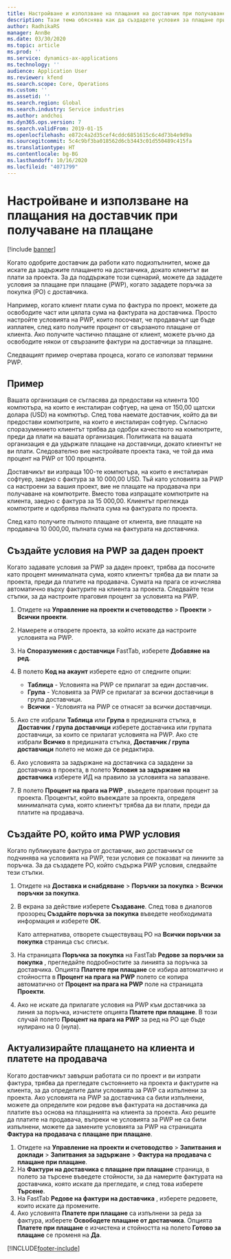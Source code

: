```yaml
---
title: Настройване и използване на плащания на доставчик при получаване на плащане
description: Тази тема обяснява как да създадете условия за плащане при плащане (PWP), така че да можете да освободите частични плащания от доставчици въз основа на плащания от клиенти.
author: RadhikaRS
manager: AnnBe
ms.date: 03/30/2020
ms.topic: article
ms.prod: ''
ms.service: dynamics-ax-applications
ms.technology: ''
audience: Application User
ms.reviewer: kfend
ms.search.scope: Core, Operations
ms.custom: ''
ms.assetid: ''
ms.search.region: Global
ms.search.industry: Service industries
ms.author: andchoi
ms.dyn365.ops.version: 7
ms.search.validFrom: 2019-01-15
ms.openlocfilehash: e872c4a2d35cef4cddc6851615c6c4d73b4e9d9a
ms.sourcegitcommit: 5c4c9bf3ba018562d6cb3443c01d550489c415fa
ms.translationtype: HT
ms.contentlocale: bg-BG
ms.lasthandoff: 10/16/2020
ms.locfileid: "4071799"
---
```

# <a name="set-up-and-use-pay-when-paid-vendor-payments"></a>Настройване и използване на плащания на доставчик при получаване на плащане

[!include [banner](../includes/banner.md)]

Когато одобрите доставчик да работи като подизпълнител, може да искате да задържите плащането на доставчика, докато клиентът ви плати за проекта. За да поддържате този сценарий, можете да зададете условия за плащане при плащане (PWP), когато зададете поръчка за покупка (PO) с доставчика.

Например, когато клиент плати сума по фактура по проект, можете да освободите част или цялата сума на фактурата на доставчика. Просто настройте условията на PWP, които посочват, че продавачът ще бъде изплатен, след като получите процент от свързаното плащане от клиента. Ако получите частично плащане от клиент, можете ръчно да освободите някои от свързаните фактури на доставчици за плащане.

Следващият пример очертава процеса, когато се използват термини PWP.

## <a name="example"></a>Пример

Вашата организация се съгласява да предостави на клиента 100 компютъра, на които е инсталиран софтуер, на цена от 150,00 щатски долара (USD) на компютър. След това наемате доставчик, който да ви предостави компютрите, на които е инсталиран софтуер. Съгласно споразумението клиентът трябва да одобри качеството на компютрите, преди да плати на вашата организация. Политиката на вашата организация е да удържате плащане на доставчици, докато клиентът не ви плати. Следователно вие настройвате проекта така, че той да има процент на PWP от 100 процента.

Доставчикът ви изпраща 100-те компютъра, на които е инсталиран софтуер, заедно с фактура за 10 000,00 USD. Тъй като условията за PWP са настроени за вашия проект, вие не плащате на продавача при получаване на компютрите. Вместо това изпращате компютрите на клиента, заедно с фактура за 15 000,00. Клиентът преглежда компютрите и одобрява пълната сума на фактурата по проекта.

След като получите пълното плащане от клиента, вие плащате на продавача 10 000,00, пълната сума на фактурата на доставчика.

## <a name="set-up-pwp-terms-for-a-project"></a>Създайте условия на PWP за даден проект

Когато задавате условия за PWP за даден проект, трябва да посочите като процент минималната сума, която клиентът трябва да ви плати за проекта, преди да платите на продавача. Сумата на прага се изчислява автоматично върху фактурите на клиента за проекта. Следвайте тези стъпки, за да настроите праговия процент за условията на PWP.

1. Отидете на **Управление на проекти и счетоводство** \> **Проекти** \> **Всички проекти**.
2. Намерете и отворете проекта, за който искате да настроите условията на PWP.
3. На **Споразумения с доставчици** FastTab, изберете **Добавяне на ред**.
3. В полето **Код на акаунт** изберете едно от следните опции:

    - **Таблица** - Условията на PWP се прилагат за един доставчик.
    - **Група** - Условията за PWP се прилагат за всички доставчици в група доставчици.
    - **Всички** - Условията на PWP се отнасят за всички доставчици.

4. Ако сте избрали **Таблица** или **Група** в предишната стъпка, в **Доставчик / група доставчици** изберете доставчика или групата доставчици, за които се прилагат условията на PWP. Ако сте избрали **Всичко** в предишната стъпка, **Доставчик / група доставчици** полето не може да се редактира.
5. Ако условията за задържане на доставчика са зададени за доставчика в проекта, в полето **Условия за задържане на доставчика** изберете ИД на правило за условията на запазване.
6. В полето **Процент на прага на PWP** , въведете праговия процент за проекта. Процентът, който въвеждате за проекта, определя минималната сума, която клиентът трябва да ви плати, преди да платите на продавача.

## <a name="create-a-po-that-has-pwp-terms"></a>Създайте PO, който има PWP условия

Когато публикувате фактура от доставчик, ако доставчикът се подчинява на условията на PWP, тези условия се показват на линиите за поръчка. За да създадете PO, който съдържа PWP условия, следвайте тези стъпки.

1. Отидете на **Доставка и снабдяване** \> **Поръчки за покупка** \> **Всички поръчки за покупка**.
2. В екрана за действие изберете **Създаване**. След това в диалогов прозорец **Създайте поръчка за покупка** въведете необходимата информация и изберете **ОК**.

    Като алтернатива, отворете съществуващ PO на **Всички поръчки за покупка** страница със списък.

4. На страницата **Поръчка за покупка** на FastTab **Редове за поръчки за покупка** , прегледайте подробностите за линията за поръчка за доставчика. Опцията **Платете при плащане** се избира автоматично и стойността в **Процент на прага на PWP** полето се копира автоматично от **Процент на прага на PWP** поле на страницата **Проекти**.
6. Ако не искате да прилагате условия на PWP към доставчика за линия за поръчка, изчистете опцията **Платете при плащане**. В този случай полето **Процент на прага на PWP** за ред на PO ще бъде нулирано на 0 (нула).

## <a name="update-a-customer-payment-and-pay-the-vendor"></a>Актуализирайте плащането на клиента и платете на продавача

Когато доставчикът завърши работата си по проект и ви изпрати фактура, трябва да прегледате състоянието на проекта и фактурите на клиента, за да определите дали условията за PWP са изпълнени за проекта. Ако условията на PWP за доставчика са били изпълнени, можете да определите кои редове във фактурата на доставчика да платите въз основа на плащанията на клиента за проекта. Ако решите да платите на продавача, въпреки че условията за PWP не са били изпълнени, можете да замените условията за PWP на страницата **Фактура на продавача с плащане при плащане**.

1. Отидете на **Управление на проекти и счетоводство** \> **Запитвания и доклади** \> **Запитвания за задържане** \> **Фактура на продавача с плащане при плащане**.
2. На **Фактури на доставчика с плащане при плащане** страница, в полето за търсене въведете стойности, за да намерите фактурата на доставчика, която искате да прегледате, и след това изберете **Търсене**.
3. На FastTab **Редове на фактури на доставчика** , изберете редовете, които искате да промените.
4. Ако условията **Платете при плащане** са изпълнени за реда за фактура, изберете **Освободете плащане от доставчика**. Опцията **Платете при плащане** е изчистена и стойността на полето **Готово за плащане** се променя на **Да**.


[!INCLUDE[footer-include](../includes/footer-banner.md)]